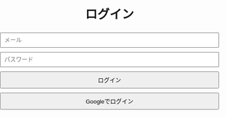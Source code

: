 <!DOCTYPE html>
<html lang="ja">
<head>
<meta charset="UTF-8">
<meta name="viewport" content="width=device-width, initial-scale=1.0">
<title>フルナビアプリ</title>
<style>
  body, html { margin:0; padding:0; height:100%; font-family: Arial, sans-serif; }
  #loginContainer, #appContainer { width: 100%; height: 100%; display: flex; justify-content: center; align-items: center; }
  #loginContainer { flex-direction: column; }
  #map { width: 80%; height: 60%; margin-top: 20px; }
  #sidebar { position: absolute; top:0; right:0; width: 300px; height: 100%; background:#f1f1f1; padding:10px; overflow-y: auto; }
  input, button { margin: 5px 0; padding: 8px; width: 100%; }
</style>
</head>
<body>

<div id="loginContainer">
  <h1>ログイン</h1>
  <input type="email" id="email" placeholder="メール">
  <input type="password" id="password" placeholder="パスワード">
  <button id="loginBtn">ログイン</button>
  <button id="googleLoginBtn">Googleでログイン</button>
</div>

<div id="appContainer" style="display:none; flex-direction: column; align-items: center;">
  <h1>ナビアプリ</h1>
  <div id="map"></div>
  <div id="controls">
    <input type="text" id="start" placeholder="出発地">
    <input type="text" id="end" placeholder="目的地">
    <select id="mode">
      <option value="DRIVING">車</option>
      <option value="WALKING">徒歩</option>
      <option value="BICYCLING">自転車</option>
      <option value="TRANSIT">公共交通</option>
    </select>
    <button id="routeBtn">ルート検索</button>
    <button id="voiceBtn">音声案内ON/OFF</button>
  </div>
  <div id="sidebar">
    <h2>履歴</h2>
    <ul id="historyList"></ul>
  </div>
</div>

<script src="https://www.gstatic.com/firebasejs/9.22.1/firebase-app-compat.js"></script>
<script src="https://www.gstatic.com/firebasejs/9.22.1/firebase-auth-compat.js"></script>
<script src="https://www.gstatic.com/firebasejs/9.22.1/firebase-database-compat.js"></script>
<script src="https://maps.googleapis.com/maps/api/js?key=YOUR_GOOGLE_MAPS_API_KEY&libraries=places"></script>

<script>
  // Firebase初期化（サンプル用）
  const firebaseConfig = {
    apiKey: "YOUR_FIREBASE_API_KEY",
    authDomain: "YOUR_PROJECT_ID.firebaseapp.com",
    databaseURL: "https://YOUR_PROJECT_ID.firebaseio.com",
    projectId: "YOUR_PROJECT_ID",
    storageBucket: "YOUR_PROJECT_ID.appspot.com",
    messagingSenderId: "SENDER_ID",
    appId: "APP_ID"
  };
  firebase.initializeApp(firebaseConfig);
  const auth = firebase.auth();
  const db = firebase.database();

  const loginContainer = document.getElementById('loginContainer');
  const appContainer = document.getElementById('appContainer');
  const loginBtn = document.getElementById('loginBtn');
  const googleLoginBtn = document.getElementById('googleLoginBtn');

  loginBtn.onclick = async () => {
    const email = document.getElementById('email').value;
    const password = document.getElementById('password').value;
    try {
      await auth.signInWithEmailAndPassword(email, password);
      initApp();
    } catch(e) { alert(e.message); }
  };

  googleLoginBtn.onclick = async () => {
    const provider = new firebase.auth.GoogleAuthProvider();
    try {
      await auth.signInWithPopup(provider);
      initApp();
    } catch(e) { alert(e.message); }
  };

  function initApp() {
    loginContainer.style.display = 'none';
    appContainer.style.display = 'flex';
    initMap();
    loadHistory();
  }

  // 地図とルート検索
  let map, directionsService, directionsRenderer, speechOn = false;
  function initMap() {
    map = new google.maps.Map(document.getElementById('map'), {
      center: {lat: 35.681236, lng: 139.767125}, // 東京駅
      zoom: 14
    });
    directionsService = new google.maps.DirectionsService();
    directionsRenderer = new google.maps.DirectionsRenderer();
    directionsRenderer.setMap(map);

    // 現在地取得
    if (navigator.geolocation) {
      navigator.geolocation.getCurrentPosition(pos => {
        map.setCenter({lat: pos.coords.latitude, lng: pos.coords.longitude});
      });
    }
  }

  document.getElementById('routeBtn').onclick = () => {
    const start = document.getElementById('start').value;
    const end = document.getElementById('end').value;
    const mode = document.getElementById('mode').value;
    if(!start || !end) { alert("出発地と目的地を入力"); return; }
    directionsService.route({
      origin: start,
      destination: end,
      travelMode: google.maps.TravelMode[mode]
    }, (result, status) => {
      if (status === 'OK') {
        directionsRenderer.setDirections(result);
        saveHistory(start, end);
        if(speechOn) speakRoute(result);
      } else { alert('ルート検索失敗: ' + status); }
    });
  };

  document.getElementById('voiceBtn').onclick = () => {
    speechOn = !speechOn;
    alert('音声案内: ' + (speechOn ? 'ON' : 'OFF'));
  };

  function speakRoute(result) {
    const steps = result.routes[0].legs[0].steps.map(s => s.instructions.replace(/<[^>]+>/g,''));
    const utter = new SpeechSynthesisUtterance(steps.join('. '));
    speechSynthesis.speak(utter);
  }

  // 履歴保存と表示
  function saveHistory(start, end) {
    const uid = auth.currentUser.uid;
    const ref = db.ref('users/' + uid + '/history');
    ref.push({start,end,time:new Date().toISOString()});
    loadHistory();
  }

  function loadHistory() {
    const uid = auth.currentUser.uid;
    const ref = db.ref('users/' + uid + '/history');
    ref.once('value', snapshot => {
      const historyList = document.getElementById('historyList');
      historyList.innerHTML = '';
      snapshot.forEach(child => {
        const li = document.createElement('li');
        li.textContent = `${child.val().start} → ${child.val().end}`;
        historyList.appendChild(li);
      });
    });
  }
</script>
</body>
</html>

